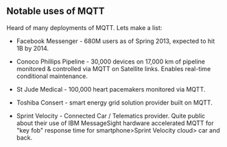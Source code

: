 ## Notable uses of MQTT 

Heard of many deployments of MQTT. Lets make a list:


*  Facebook Messenger - 680M users as of Spring 2013, expected to hit 1B by 2014.

*  Conoco Phillips Pipeline - 30,000 devices on 17,000 km of pipeline monitored & controlled via MQTT on Satellite links. Enables real-time conditional maintenance.

*  St Jude Medical - 100,000 heart pacemakers monitored via MQTT.

*  Toshiba Consert - smart energy grid solution provider built on MQTT.

*  Sprint Velocity - Connected Car / Telematics provider.  Quite public about their use of IBM MessageSight hardware accelerated MQTT for "key fob" response time for smartphone>Sprint Velocity cloud> car and back.
